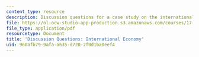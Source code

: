 ```yaml
---
content_type: resource
description: Discussion questions for a case study on the international economy.
file: https://ol-ocw-studio-app-production.s3.amazonaws.com/courses/17-541-japanese-politics-and-society-fall-2008/960afb799afaa635d7202f0d1ba0eef4_questions2.pdf
file_type: application/pdf
resourcetype: Document
title: 'Discussion Questions: International Economy'
uid: 960afb79-9afa-a635-d720-2f0d1ba0eef4
---
```

